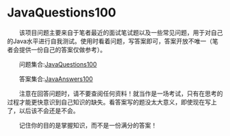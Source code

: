 # JavaQuestions100

　　该项目问题主要来自于笔者最近的面试笔试题以及一些常见问题，用于对自己的Java水平进行自我测试。使用时看着问题，写答案即可，答案开放不唯一（笔者会提供一份自己的答案仅做参考）。

　　问题集合:[JavaQuestions100](https://github.com/suinichange/JavaQuestions100/blob/master/Questions/README.md)

　　答案集合:[JavaAnswers100](https://github.com/suinichange/JavaQuestions100/blob/master/Answers/README.md)

　　注意在回答问题时，请不要查阅任何资料！就当作是一场考试，只有在思考的过程才能更快意识到自己知识的缺失。看答案写的题没太大意义，即使现在写上了，以后该不会还是不会。
  
　　记住你的目的是掌握知识，而不是一份满分的答案！

